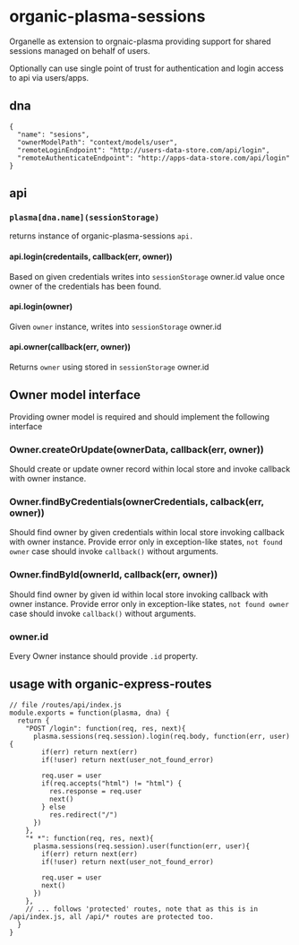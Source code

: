 # organic-plasma-sessions

Organelle as extension to orgnaic-plasma providing support for shared sessions managed on behalf of users.

Optionally can use single point of trust for authentication and login access to api via users/apps.

## dna

    {
      "name": "sesions",
      "ownerModelPath": "context/models/user",
      "remoteLoginEndpoint": "http://users-data-store.com/api/login",
      "remoteAuthenticateEndpoint": "http://apps-data-store.com/api/login"
    }

## api

### `plasma[dna.name](sessionStorage)`

returns instance of organic-plasma-sessions `api.`

#### api.login(credentails, callback(err, owner))

Based on given credentials writes into `sessionStorage` owner.id value once owner of the credentials has been found.

#### api.login(owner)

Given `owner` instance, writes into `sessionStorage` owner.id

#### api.owner(callback(err, owner))

Returns `owner` using stored in `sessionStorage` owner.id

## Owner model interface

Providing owner model is required and should implement the following interface

### Owner.createOrUpdate(ownerData, callback(err, owner))

Should create or update owner record within local store and invoke callback with owner instance.

### Owner.findByCredentials(ownerCredentials, calback(err, owner))

Should find owner by given credentials within local store invoking callback with owner instance.
Provide error only in exception-like states, `not found owner` case should invoke `callback()` without arguments.

### Owner.findById(ownerId, callback(err, owner))

Should find owner by given id within local store invoking callback with owner instance.
Provide error only in exception-like states, `not found owner` case should invoke `callback()` without arguments.

### owner.id

Every Owner instance should provide `.id` property.

## usage with organic-express-routes

    // file /routes/api/index.js
    module.exports = function(plasma, dna) {
      return {
        "POST /login": function(req, res, next){
          plasma.sessions(req.session).login(req.body, function(err, user){
            if(err) return next(err)
            if(!user) return next(user_not_found_error)

            req.user = user
            if(req.accepts("html") != "html") {
              res.response = req.user
              next()
            } else
              res.redirect("/")
          })
        },
        "* *": function(req, res, next){
          plasma.sessions(req.session).user(function(err, user){
            if(err) return next(err)
            if(!user) return next(user_not_found_error)
              
            req.user = user
            next()
          })
        },
        // ... follows 'protected' routes, note that as this is in /api/index.js, all /api/* routes are protected too.
      }
    }

